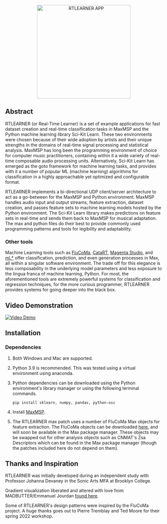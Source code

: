 
<p align="center">
  <img src="https://github.com/tmartinez88/RTLEARNER/blob/main/assets/RTLEARNER_PIC.png?raw=true" width="300" title="RTLEARNER APP">
</p>

## Abstract
RTLEARNER (or Real-Time Learner) is a set of example applications for fast dataset creation and real-time classification tasks in MaxMSP and the Python machine learning library Sci-Kit Learn. These two environments were chosen because of their wide adoption by artists and their unique strengths in the domains of real-time signal processing and statistical analysis. MaxMSP has long been the programming environment of choice for computer music practitioners, containing within it a wide variety of real-time composable audio processing units. Alternatively, Sci-Kit Learn has emerged as the goto framework for machine learning tasks, and provides with it a number of popular ML (machine learning) algorithms for classification in a highly approachable yet optimized and configurable format.

RTLEARNER implements a bi-directional UDP client/server architecture to act as a go-between for the MaxMSP and Python environment. MaxMSP handles audio input and output streams, feature extraction, dataset creation, and passes feature sets to machine learning models hosted by the Python environment. The Sci-Kit Learn library  makes predictions on feature sets in real-time and sends them back to MaxMSP for musical adaptation. The max and python files do their best to provide commonly used programming patterns and tools for legibility and adaptability.

### Other tools
Machine Learning tools such as [FluCoMa](https://www.flucoma.org/), [CataRT](https://ismm.ircam.fr/catart/#:~:text=The%20concatenative%20real%2Dtime%20sound,position%20in%20the%20descriptor%20space.), [Magenta Studio](https://magenta.tensorflow.org/studio/Magenta), and [ml.*](http://ben.musicsmiths.us/ml.phtml) offer classification, prediction, and even generation processes in Max, all within a singular software environment. The trade off for this elegance is less composability in the underlying model parameters and less exposure to the lingua franca of machine learning, Python. For most, the aforementioned tools are extremely powerful systems for classification and regression techniques, for the more curious programmer, RTLEARNER provides systems for going deeper into the black box.

## Video Demonstration
[![Video Demo](https://github.com/tmartinez88/RTLEARNER/blob/main/assets/youtubeScreeny.png?raw=true)](https://www.youtube.com/watch?v=e7F6OkrapIU&t=5s)

## Installation
### Dependencies
1. Both Windows and Mac are supported.
2. Python 3.9 is recommended. This was tested using a virtual environment using anaconda.
3. Python dependencies can be downloaded using the Python environment's library manager or using the following terminal commands.

      `pip install sklearn, numpy, pandas, python-osc`

3. Install [MaxMSP](https://cycling74.com/downloads).
4. The RTLEARNER max patch uses a number of FluCoMa Max objects for feature extraction. The FluCoMa objects can be downloaded [here](https://www.flucoma.org/download/), and will soon be available in the Max package manager. These objects may be swapped out for other analysis objects such as CNMAT's Zsa Descriptors which can be found in the Max package manager (though the patches included here do not depend on them).

## Thanks and Inspiration
RTLEARNER was initially developed during an independent study with Professor Johanna Devaney in the Sonic Arts MFA at Brooklyn College.

Gradient visualization liberated and altered with love from MADBUTTER/Emmanuel Jourdan [found here](https://cycling74.com/forums/mgraphics-gradients-more-color-stops).

Some of RTLEARNER's design patterns were inspired by the FluCoMa project. A huge thanks goes out to Pierre Tremblay and Ted Moore for their spring 2022 workshop.
